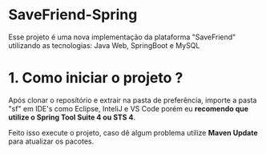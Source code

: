 # SaveFriend-Spring

Esse projeto é uma nova implementação da plataforma "SaveFriend" utilizando as tecnologias: Java Web, SpringBoot e MySQL

# 1. Como iniciar o projeto ?

Após clonar o reposítório e extrair na pasta de preferência, importe a pasta "sf" em IDE's como Eclipse, InteliJ e VS Code porém eu **recomendo que utilize o Spring Tool Suite 4 ou STS 4**.

Feito isso execute o projeto, caso dê algum problema utilize **Maven Update** para atualizar os pacotes.
